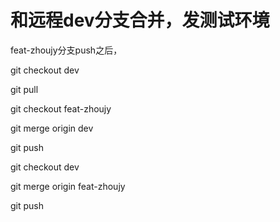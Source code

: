 # 和远程dev分支合并，发测试环境

feat-zhoujy分支push之后，

git checkout dev

git pull

git checkout feat-zhoujy

git merge origin dev

git push

git checkout dev

git merge origin feat-zhoujy

git push